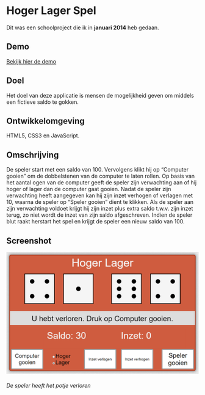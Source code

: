 # Hoger Lager Spel

Dit was een schoolproject die ik in **januari 2014** heb gedaan.

## Demo
[Bekijk hier de demo](https://hogerlager.herokuapp.com/)

## Doel
Het doel van deze applicatie is mensen de mogelijkheid geven om middels een fictieve saldo te gokken.

## Ontwikkelomgeving
HTML5, CSS3 en JavaScript.

## Omschrijving
De speler start met een saldo van 100. Vervolgens klikt hij op “Computer gooien” om de dobbelstenen van de computer te laten rollen. Op basis van het aantal ogen van de computer geeft de speler zijn verwachting aan of hij hoger of lager dan de computer gaat gooien. Nadat de speler zijn verwachting heeft aangegeven kan hij zijn inzet verhogen of verlagen met 10, waarna de speler op “Speler gooien” dient te klikken. Als de speler aan zijn verwachting voldoet krijgt hij zijn inzet plus extra saldo t.w.v. zijn inzet terug, zo niet wordt de inzet van zijn saldo afgeschreven. Indien de speler blut raakt herstart het spel en krijgt de speler een nieuw saldo van 100.

## Screenshot
![alt text](https://raw.githubusercontent.com/HTeker/HogerLagerSpel/master/screenshot.png "De speler heeft het potje verloren")
###### De speler heeft het potje verloren
